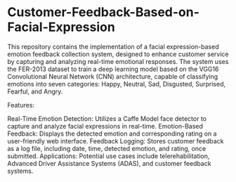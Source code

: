# Customer-Feedback-Based-on-Facial-Expression
This repository contains the implementation of a facial expression-based emotion feedback collection system, designed to enhance customer service by capturing and analyzing real-time emotional responses. The system uses the FER-2013 dataset to train a deep learning model based on the VGG16 Convolutional Neural Network (CNN) architecture, capable of classifying emotions into seven categories: Happy, Neutral, Sad, Disgusted, Surprised, Fearful, and Angry.

Features:

Real-Time Emotion Detection: Utilizes a Caffe Model face detector to capture and analyze facial expressions in real-time.
Emotion-Based Feedback: Displays the detected emotion and corresponding rating on a user-friendly web interface.
Feedback Logging: Stores customer feedback as a log file, including date, time, detected emotion, and rating, once submitted.
Applications: Potential use cases include telerehabilitation, Advanced Driver Assistance Systems (ADAS), and customer feedback systems.
